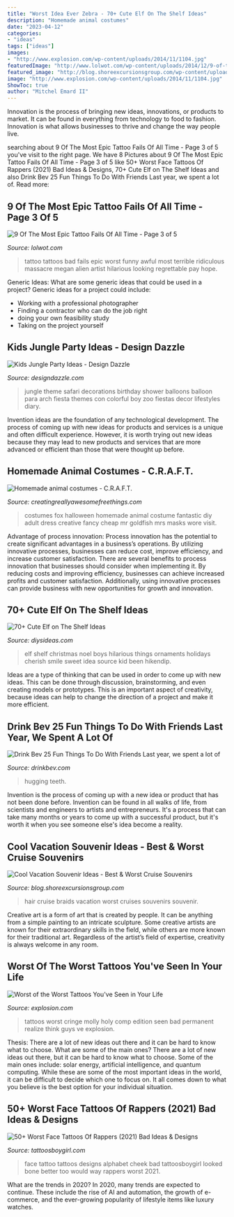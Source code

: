 ```yaml
---
title: "Worst Idea Ever Zebra - 70+ Cute Elf On The Shelf Ideas"
description: "Homemade animal costumes"
date: "2023-04-12"
categories:
- "ideas"
tags: ["ideas"]
images:
- "http://www.explosion.com/wp-content/uploads/2014/11/1104.jpg"
featuredImage: "http://www.lolwot.com/wp-content/uploads/2014/12/9-of-the-most-epic-tattoo-fails-of-all-time-6.jpg"
featured_image: "http://blog.shoreexcursionsgroup.com/wp-content/uploads/2014/11/hair-braid.jpg"
image: "http://www.explosion.com/wp-content/uploads/2014/11/1104.jpg"
ShowToc: true
author: "Mitchel Emard II"
---
```



Innovation is the process of bringing new ideas, innovations, or products to market. It can be found in everything from technology to food to fashion. Innovation is what allows businesses to thrive and change the way people live.

	

		
searching about 9 Of The Most Epic Tattoo Fails Of All Time - Page 3 of 5 you've visit to the right page. We have 8 Pictures about 9 Of The Most Epic Tattoo Fails Of All Time - Page 3 of 5 like 50+ Worst Face Tattoos Of Rappers (2021) Bad Ideas &amp; Designs, 70+ Cute Elf on The Shelf Ideas and also Drink Bev 25 Fun Things To Do With Friends Last year, we spent a lot of. Read more:
		
    
## 9 Of The Most Epic Tattoo Fails Of All Time - Page 3 Of 5

<img loading=lazy src="http://www.lolwot.com/wp-content/uploads/2014/12/9-of-the-most-epic-tattoo-fails-of-all-time-6.jpg" onerror="this.onerror=null;this.src='https://tse2.mm.bing.net/th?id=OIP.JRAhc_Op2dmERfasf-VVugHaJ8&amp;pid=15.1';" alt="9 Of The Most Epic Tattoo Fails Of All Time - Page 3 of 5">

_Source: lolwot.com_

>tattoo tattoos bad fails epic worst funny awful most terrible ridiculous massacre megan alien artist hilarious looking regrettable pay hope. 

	

Generic Ideas: What are some generic ideas that could be used in a project?
Generic ideas for a project could include: 
- Working with a professional photographer 
- Finding a contractor who can do the job right 
- doing your own feasibility study 
- Taking on the project yourself

    
## Kids Jungle Party Ideas - Design Dazzle

<img loading=lazy src="http://4.bp.blogspot.com/_L-deInbQA9c/TDsvilYAiKI/AAAAAAAAIAs/QfhzqyswSpI/s1600/marcelo2anos+(1+of+280).jpg" onerror="this.onerror=null;this.src='https://tse2.mm.bing.net/th?id=OIP.zzJ826zLNSA6G13gP-mjSAHaLH&amp;pid=15.1';" alt="Kids Jungle Party Ideas - Design Dazzle">

_Source: designdazzle.com_

>jungle theme safari decorations birthday shower balloons balloon para arch fiesta themes con colorful boy zoo fiestas decor lifestyles diary. 

	

Invention ideas are the foundation of any technological development. The process of coming up with new ideas for products and services is a unique and often difficult experience. However, it is worth trying out new ideas because they may lead to new products and services that are more advanced or efficient than those that were thought up before.

    
## Homemade Animal Costumes - C.R.A.F.T.

<img loading=lazy src="http://www.creatingreallyawesomefreethings.com/wp-content/uploads/2012/10/8091504569_37d9a6284a_o.jpg" onerror="this.onerror=null;this.src='https://tse4.mm.bing.net/th?id=OIP.l-m7vvwdfXZXw0AkgCWYfwHaKM&amp;pid=15.1';" alt="Homemade animal costumes - C.R.A.F.T.">

_Source: creatingreallyawesomefreethings.com_

>costumes fox halloween homemade animal costume fantastic diy adult dress creative fancy cheap mr goldfish mrs masks wore visit. 

	

Advantage of process innovation:
Process innovation has the potential to create significant advantages in a business’s operations. By utilizing innovative processes, businesses can reduce cost, improve efficiency, and increase customer satisfaction.
There are several benefits to process innovation that businesses should consider when implementing it. By reducing costs and improving efficiency, businesses can achieve increased profits and customer satisfaction. Additionally, using innovative processes can provide business with new opportunities for growth and innovation.

    
## 70+ Cute Elf On The Shelf Ideas

<img loading=lazy src="http://thedestinyformula.com/wp-content/uploads/2019/01/323b71f3a74cc0b04cebc9f9aec8c44c.jpg" onerror="this.onerror=null;this.src='https://tse1.mm.bing.net/th?id=OIP.O4bfbbbn8YQoCtRLu09uOwHaJ4&amp;pid=15.1';" alt="70+ Cute Elf on The Shelf Ideas">

_Source: diysideas.com_

>elf shelf christmas noel boys hilarious things ornaments holidays cherish smile sweet idea source kid been hikendip. 

	

Ideas are a type of thinking that can be used in order to come up with new ideas. This can be done through discussion, brainstorming, and even creating models or prototypes. This is an important aspect of creativity, because ideas can help to change the direction of a project and make it more efficient.

    
## Drink Bev 25 Fun Things To Do With Friends Last Year, We Spent A Lot Of

<img loading=lazy src="https://cdn.shopify.com/s/files/1/3001/0772/articles/1F1A7019FINALedit_190f7ac9-4422-417e-82f7-45e2dd8a3265_1200x1200.jpg?v=1626516401" onerror="this.onerror=null;this.src='https://tse4.mm.bing.net/th?id=OIP.BAhlWcRvw4Nd1nGRJGeAzQHaE8&amp;pid=15.1';" alt="Drink Bev 25 Fun Things To Do With Friends Last year, we spent a lot of">

_Source: drinkbev.com_

>hugging teeth. 

	

Invention is the process of coming up with a new idea or product that has not been done before. Invention can be found in all walks of life, from scientists and engineers to artists and entrepreneurs. It's a process that can take many months or years to come up with a successful product, but it's worth it when you see someone else's idea become a reality.

    
## Cool Vacation Souvenir Ideas - Best &amp; Worst Cruise Souvenirs

<img loading=lazy src="http://blog.shoreexcursionsgroup.com/wp-content/uploads/2014/11/hair-braid.jpg" onerror="this.onerror=null;this.src='https://tse2.mm.bing.net/th?id=OIP.YdP4nTOirKT1sUgpt2iClwHaE8&amp;pid=15.1';" alt="Cool Vacation Souvenir Ideas - Best &amp; Worst Cruise Souvenirs">

_Source: blog.shoreexcursionsgroup.com_

>hair cruise braids vacation worst cruises souvenirs souvenir. 

	

Creative art is a form of art that is created by people. It can be anything from a simple painting to an intricate sculpture. Some creative artists are known for their extraordinary skills in the field, while others are more known for their traditional art. Regardless of the artist’s field of expertise, creativity is always welcome in any room.

    
## Worst Of The Worst Tattoos You&#039;ve Seen In Your Life

<img loading=lazy src="http://www.explosion.com/wp-content/uploads/2014/11/1104.jpg" onerror="this.onerror=null;this.src='https://tse2.mm.bing.net/th?id=OIP.XCDotNkWOvFbgTwwkfju0gHaJ4&amp;pid=15.1';" alt="Worst of the Worst Tattoos You&#039;ve Seen in Your Life">

_Source: explosion.com_

>tattoos worst cringe molly holy comp edition seen bad permanent realize think guys ve explosion. 

	

Thesis: There are a lot of new ideas out there and it can be hard to know what to choose. What are some of the main ones?
There are a lot of new ideas out there, but it can be hard to know what to choose. Some of the main ones include: solar energy, artificial intelligence, and quantum computing. While these are some of the most important ideas in the world, it can be difficult to decide which one to focus on. It all comes down to what you believe is the best option for your individual situation.

    
## 50+ Worst Face Tattoos Of Rappers (2021) Bad Ideas &amp; Designs

<img loading=lazy src="https://cdn.tattoosboygirl.com/wp-content/uploads/2019/03/Face-tattoo-8.jpg" onerror="this.onerror=null;this.src='https://tse2.mm.bing.net/th?id=OIP.rGWYvc9vxNYkRIBAZChDDAHaHa&amp;pid=15.1';" alt="50+ Worst Face Tattoos Of Rappers (2021) Bad Ideas &amp; Designs">

_Source: tattoosboygirl.com_

>face tattoo tattoos designs alphabet cheek bad tattoosboygirl looked bone better too would way rappers worst 2021. 

	

What are the trends in 2020?
In 2020, many trends are expected to continue. These include the rise of AI and automation, the growth of e-commerce, and the ever-growing popularity of lifestyle items like luxury watches.


